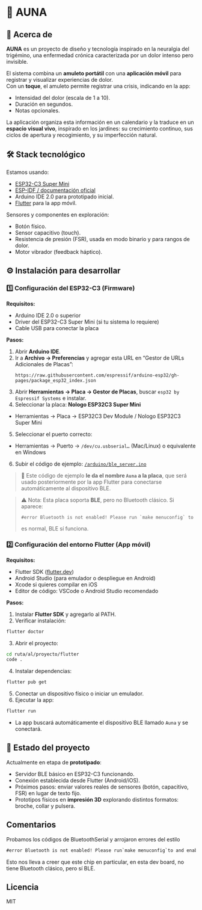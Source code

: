 # 🪷 AUNA

## 📖 Acerca de

**AUNA** es un proyecto de diseño y tecnología inspirado en la neuralgia del trigémino, una enfermedad crónica caracterizada por un dolor intenso pero invisible.  

El sistema combina un **amuleto portátil** con una **aplicación móvil** para registrar y visualizar experiencias de dolor.  
Con un **toque**, el amuleto permite registrar una crisis, indicando en la app:  

- Intensidad del dolor (escala de 1 a 10).  
- Duración en segundos.  
- Notas opcionales.  

La aplicación organiza esta información en un calendario y la traduce en un **espacio visual vivo**, inspirado en los jardines: su crecimiento continuo, sus ciclos de apertura y recogimiento, y su imperfección natural.  

## 🛠️ Stack tecnológico

Estamos usando:  

- [ESP32-C3 Super Mini](https://es.aliexpress.com/item/1005007205044247.html)  
- [ESP-IDF / documentación oficial](https://docs.espressif.com/projects/esp-idf/en/stable/esp32c3/get-started/index.html)  
- Arduino IDE 2.0 para prototipado inicial.  
- [Flutter](https://flutter.dev/) para la app móvil.

Sensores y componentes en exploración:  
- Botón físico.  
- Sensor capacitivo (touch).  
- Resistencia de presión (FSR), usada en modo binario y para rangos de dolor.  
- Motor vibrador (feedback háptico).  

## ⚙️ Instalación para desarrollar

### 1️⃣ Configuración del ESP32-C3 (Firmware)

**Requisitos:**  
- Arduino IDE 2.0 o superior  
- Driver del ESP32-C3 Super Mini (si tu sistema lo requiere)  
- Cable USB para conectar la placa  

**Pasos:**  
1. Abrir **Arduino IDE**.  
2. Ir a **Archivo → Preferencias** y agregar esta URL en “Gestor de URLs Adicionales de Placas”:  
   ```
   https://raw.githubusercontent.com/espressif/arduino-esp32/gh-pages/package_esp32_index.json
   ```
3. Abrir **Herramientas → Placa → Gestor de Placas**, buscar `esp32 by Espressif Systems` e instalar.  
4. Seleccionar la placa: **Nologo ESP32C3 Super Mini**  
- Herramientas → Placa → ESP32C3 Dev Module / Nologo ESP32C3 Super Mini  
5. Seleccionar el puerto correcto:  
- Herramientas → Puerto → `/dev/cu.usbserial…` (Mac/Linux) o equivalente en Windows  
6. Subir el código de ejemplo: [`/arduino/ble_server.ino`](arduino/ble_server.ino)  

> 🔹 Este código de ejemplo **le da el nombre `Auna` a la placa**, que será usado posteriormente por la app Flutter para conectarse automáticamente al dispositivo BLE.

> ⚠️ Nota: Esta placa soporta **BLE**, pero no Bluetooth clásico. Si aparece:
>
> ```txt
> #error Bluetooth is not enabled! Please run `make menuconfig` to enable it
> ```
>
> es normal, BLE sí funciona.

### 2️⃣ Configuración del entorno Flutter (App móvil)

**Requisitos:**  
- Flutter SDK ([flutter.dev](https://flutter.dev/docs/get-started/install))  
- Android Studio (para emulador o despliegue en Android)  
- Xcode si quieres compilar en iOS 
- Editor de código: VSCode o Android Studio recomendado  

**Pasos:**  
1. Instalar **Flutter SDK** y agregarlo al PATH.  
2. Verificar instalación:
```bash
flutter doctor
```
3. Abrir el proyecto:
```bash
cd ruta/al/proyecto/flutter
code .
```
4. Instalar dependencias:
```bash
flutter pub get
```
5. Conectar un dispositivo físico o iniciar un emulador.
6. Ejecutar la app:
```bash
flutter run
```
- La app buscará automáticamente el dispositivo BLE llamado `Auna` y se conectará.

## 🚀 Estado del proyecto
Actualmente en etapa de **prototipado**:  
- Servidor BLE básico en ESP32-C3 funcionando.  
- Conexión establecida desde Flutter (Android/iOS).  
- Próximos pasos: enviar valores reales de sensores (botón, capacitivo, FSR) en lugar de texto fijo.  
- Prototipos físicos en **impresión 3D** explorando distintos formatos: broche, collar y pulsera.  

## Comentarios

Probamos los códigos de BluetoothSerial y arrojaron errores del estilo

```txt
#error Bluetooth is not enabled! Please run`make menuconfig`to and enable it
```

Esto nos lleva a creer que este chip en particular, en esta dev board, no tiene Bluetooth clásico, pero sí BLE.

## Licencia

MIT
